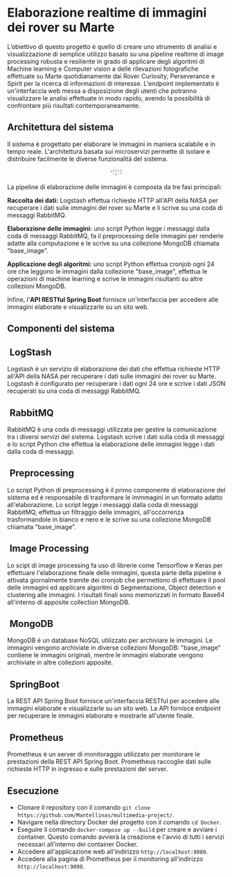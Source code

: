 # Elaborazione realtime di immagini dei rover su Marte
L’obiettivo di questo progetto è quello di creare uno strumento di analisi e visualizzazione di semplice utilizzo basato su una pipeline realtime di image processing robusta e resiliente in grado di applicare degli algoritmi di Machine learning e Computer vision a delle rilevazioni fotografiche  effettuate su Marte quotidianamente dai Rover Curiosity, Perseverance e Spirit  per la ricerca di informazioni di interesse. L'endpoint implementato è un'interfaccia web messa a disposizione degli utenti che potranno visualizzare le analisi effettuate in modo rapido, avendo la possibilità di confrontare più risultati contemporaneamente.

## Architettura del sistema
Il sistema è progettato per elaborare le immagini in maniera scalabile e in tempo reale. L'architettura basata sui microservizi permette di isolare e distribuire facilmente le diverse funzionalità del sistema.
<p align="center">
 <img src="_media/pipeline.png" style="zoom:3%;" >
</p>

La pipeline di elaborazione delle immagini è composta da tre fasi principali:

**Raccolta dei dati:** Logstash effettua richieste HTTP all'API della NASA per recuperare i dati sulle immagini dei rover su Marte e li scrive su una coda di messaggi RabbitMQ.

**Elaborazione delle immagini:** uno script Python legge i messaggi dalla coda di messaggi RabbitMQ, fa il preprocessing delle immagini per renderle adatte alla computazione e le scrive su una collezione MongoDB chiamata "base_image".

**Applicazione degli algoritmi:** uno script Python effettua cronjob ogni 24 ore che leggono le immagini dalla collezione "base_image", effettua le operazioni di machine learning e scrive le immagini risultanti su altre collezioni MongoDB.

Infine, l'**API RESTful Spring Boot** fornisce un'interfaccia per accedere alle immagini elaborate e visualizzarle su un sito web.

## Componenti del sistema

## <img src="https://cdn.worldvectorlogo.com/logos/elastic-logstash.svg" style="zoom:3%;" > LogStash
Logstash è un servizio di elaborazione dei dati che effettua richieste HTTP all'API della NASA per recuperare i dati sulle immagini dei rover su Marte. Logstash è configurato per recuperare i dati ogni 24 ore e scrive i dati JSON recuperati su una coda di messaggi RabbitMQ.

## <img src="https://cdn.worldvectorlogo.com/logos/rabbitmq.svg" style="zoom:3%;" > RabbitMQ
RabbitMQ è una coda di messaggi utilizzata per gestire la comunicazione tra i diversi servizi del sistema. Logstash scrive i dati sulla coda di messaggi e lo script Python che effettua la elaborazione delle immagini legge i dati dalla coda di messaggi.

## <img src="https://cdn.worldvectorlogo.com/logos/python-5.svg" style="zoom:3%;" > Preprocessing
Lo script Python di preprocessing è il primo componente di elaborazione del sistema ed è responsabile di trasformare le immmagini in un formato adatto all'elaborazione. Lo script legge i messaggi dalla coda di messaggi RabbitMQ, effettua un filtraggio delle immagini, all'occorrenza trasformandole in bianco e nero e le scrive su una collezione MongoDB chiamata "base_image".

## <img src="https://cdn.worldvectorlogo.com/logos/python-5.svg" style="zoom:3%;" > Image Processing
Lo scipt di image processing fa uso di librerie come Tensorflow e Keras per effettuare l'elaborazione finale delle immagini, questa parte della pipeline è attivata giornalmente tramite dei cronjob che permettono di effettuare il pool delle immagini ed applicare algoritmi di Segmentazione, Object detection e clustering alle immagini. I risultati finali sono memorizzati in formato Base64 all'interno di apposite collection MongoDB.

## <img src="https://cdn.worldvectorlogo.com/logos/mongodb-icon-1.svg" style="zoom:3%;" > MongoDB
MongoDB è un database NoSQL utilizzato per archiviare le immagini. Le immagini vengono archiviate in diverse collezioni MongoDB: "base_image" contiene le immagini originali, mentre le immagini elaborate vengono archiviate in altre collezioni apposite.

## <img src="https://cdn.worldvectorlogo.com/logos/spring-3.svg" style="zoom:3%;" > SpringBoot
La REST API Spring Boot fornisce un'interfaccia RESTful per accedere alle immagini elaborate e visualizzarle su un sito web. La API fornisce endpoint per recuperare le immagini elaborate e mostrarle all'utente finale.

## <img src="https://cdn.worldvectorlogo.com/logos/prometheus.svg" style="zoom:3%;" > Prometheus
Prometheus è un server di monitoraggio utilizzato per monitorare le prestazioni della REST API Spring Boot. Prometheus raccoglie dati sulle richieste HTTP in ingresso e sulle prestazioni del server.


## Esecuzione
* Clonare il repository con il comando `git clone https://github.com/Mantellinas/multimedia-project/`.
* Navigare nella directory Docker del progetto con il comando `cd Docker`.
* Eseguire il comando `docker-compose up --build` per creare e avviare i container. Questo comando avvierà la creazione e l'avvio di tutti i servizi necessari all'interno dei container Docker.
* Accedere all'applicazione web all'indirizzo `http://localhost:8080`.
* Accedere alla pagina di Prometheus per il monitoring all'indirizzo `http://localhost:9090`.
